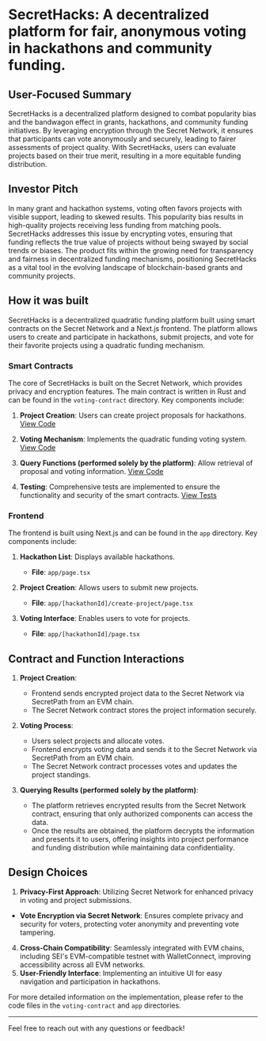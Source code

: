 # SecretHacks: A decentralized platform for fair, anonymous voting in hackathons and community funding.

## User-Focused Summary

SecretHacks is a decentralized platform designed to combat popularity bias and the bandwagon effect in grants, hackathons, and community funding initiatives. By leveraging encryption through the Secret Network, it ensures that participants can vote anonymously and securely, leading to fairer assessments of project quality. With SecretHacks, users can evaluate projects based on their true merit, resulting in a more equitable funding distribution.

## Investor Pitch

In many grant and hackathon systems, voting often favors projects with visible support, leading to skewed results. This popularity bias results in high-quality projects receiving less funding from matching pools. SecretHacks addresses this issue by encrypting votes, ensuring that funding reflects the true value of projects without being swayed by social trends or biases. The product fits within the growing need for transparency and fairness in decentralized funding mechanisms, positioning SecretHacks as a vital tool in the evolving landscape of blockchain-based grants and community projects.

## How it was built

SecretHacks is a decentralized quadratic funding platform built using smart contracts on the Secret Network and a Next.js frontend. The platform allows users to create and participate in hackathons, submit projects, and vote for their favorite projects using a quadratic funding mechanism.

### Smart Contracts

The core of SecretHacks is built on the Secret Network, which provides privacy and encryption features. The main contract is written in Rust and can be found in the `voting-contract` directory. Key components include:

1. **Project Creation**: Users can create project proposals for hackathons. [View Code](https://github.com/capGoblin/SecretHacks/blob/eeb711859194264dcf0a0adf916bf182f4a73904/voting-contract/src/contract.rs#L76-L139)

2. **Voting Mechanism**: Implements the quadratic funding voting system. [View Code](https://github.com/capGoblin/SecretHacks/blob/eeb711859194264dcf0a0adf916bf182f4a73904/voting-contract/src/contract.rs#L141-L212)

3. **Query Functions (performed solely by the platform)**: Allow retrieval of proposal and voting information. [View Code](https://github.com/capGoblin/SecretHacks/blob/eeb711859194264dcf0a0adf916bf182f4a73904/voting-contract/src/contract.rs#L223-L272)

4. **Testing**: Comprehensive tests are implemented to ensure the functionality and security of the smart contracts. [View Tests](https://github.com/capGoblin/SecretHacks/blob/eeb711859194264dcf0a0adf916bf182f4a73904/voting-contract/src/contract.rs#L285-L380)

### Frontend

The frontend is built using Next.js and can be found in the `app` directory. Key components include:

1. **Hackathon List**: Displays available hackathons.

   - **File**: `app/page.tsx`

2. **Project Creation**: Allows users to submit new projects.

   - **File**: `app/[hackathonId]/create-project/page.tsx`

3. **Voting Interface**: Enables users to vote for projects.
   - **File**: `app/[hackathonId]/page.tsx`

## Contract and Function Interactions

1. **Project Creation**:

   - Frontend sends encrypted project data to the Secret Network via SecretPath from an EVM chain.
   - The Secret Network contract stores the project information securely.

2. **Voting Process**:

   - Users select projects and allocate votes.
   - Frontend encrypts voting data and sends it to the Secret Network via SecretPath from an EVM chain.
   - The Secret Network contract processes votes and updates the project standings.

3. **Querying Results (performed solely by the platform)**:
   - The platform retrieves encrypted results from the Secret Network contract, ensuring that only authorized components can access the data.
   - Once the results are obtained, the platform decrypts the information and presents it to users, offering insights into project performance and funding distribution while maintaining data confidentiality.

## Design Choices

1. **Privacy-First Approach**: Utilizing Secret Network for enhanced privacy in voting and project submissions.

- **Vote Encryption via Secret Network**: Ensures complete privacy and security for voters, protecting voter anonymity and preventing vote tampering.

4. **Cross-Chain Compatibility**: Seamlessly integrated with EVM chains, including SEI's EVM-compatible testnet with WalletConnect, improving accessibility across all EVM networks.
5. **User-Friendly Interface**: Implementing an intuitive UI for easy navigation and participation in hackathons.

For more detailed information on the implementation, please refer to the code files in the `voting-contract` and `app` directories.

---

Feel free to reach out with any questions or feedback!
